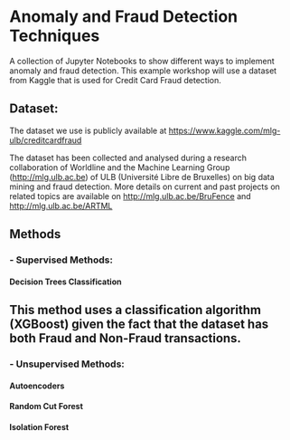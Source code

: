 # Anomaly and Fraud Detection Techniques

A collection of Jupyter Notebooks to show different ways to implement anomaly and fraud detection. This example workshop will use a dataset from Kaggle that is used for Credit Card Fraud detection. 

## Dataset:

The dataset we use is publicly available at https://www.kaggle.com/mlg-ulb/creditcardfraud

The dataset has been collected and analysed during a research collaboration of Worldline and the Machine Learning Group (http://mlg.ulb.ac.be) of ULB (Université Libre de Bruxelles) on big data mining and fraud detection. More details on current and past projects on related topics are available on http://mlg.ulb.ac.be/BruFence and http://mlg.ulb.ac.be/ARTML

## Methods

### - Supervised Methods:

#### Decision Trees Classification
This method uses a classification algorithm (XGBoost) given the fact that the dataset has both Fraud and Non-Fraud transactions.
--------

### - Unsupervised Methods:

#### Autoencoders

#### Random Cut Forest
#### Isolation Forest
